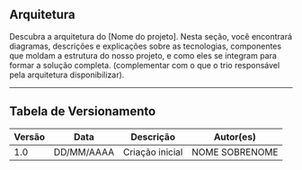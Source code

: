 ## Arquitetura

Descubra a arquitetura do [Nome do projeto]. Nesta seção, você encontrará diagramas, descrições e explicações sobre as tecnologias, componentes que moldam a estrutura do nosso projeto, e como eles se integram para formar a solução completa. (complementar com o que o trio responsável pela arquitetura disponibilizar).

---

## Tabela de Versionamento

| Versão | Data       | Descrição                                                     | Autor(es)        |
|--------|------------|---------------------------------------------------------------|------------------|
| 1.0    | DD/MM/AAAA | Criação inicial                       | NOME SOBRENOME |